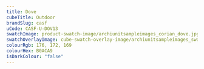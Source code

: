 ```yaml
---
title: Dove
cubeTitle: Outdoor
brandSlug: casf
uCode: CASF-U-DOV13
swatchImage: product-swatch-image/archiunitsampleimages_corian_dove.jpg
swatchOverlayImage: cube-swatch-overlay-image/archiunitsampleimages_swatch_overlay_corian.png
colourRgb: 176, 172, 169
colourHex: B0ACA9
isDarkColour: "false"
---
```

